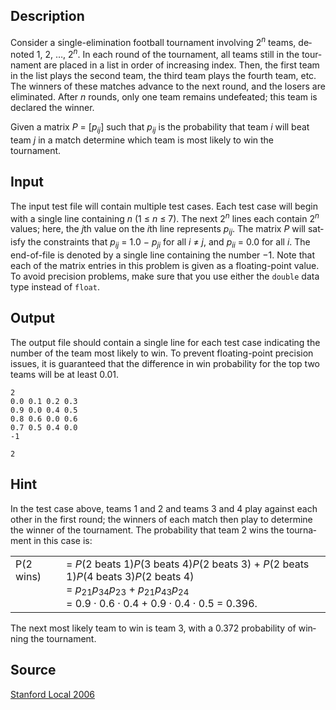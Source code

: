 <h2>Description</h2><span lang="en-us"><p>Consider a single-elimination football tournament involving 2<sup><i>n</i></sup> teams, denoted 1, 2, …, 2<sup><i>n</i></sup>. In each round of the tournament, all teams still in the tournament are placed in a list in order of increasing index. Then, the first team in the list plays the second team, the third team plays the fourth team, etc. The winners of these matches advance to the next round, and the losers are eliminated. After <i>n</i> rounds, only one team remains undefeated; this team is declared the winner.</p><p>Given a matrix <i>P</i> = [<i>p<sub>ij</sub></i>] such that <i>p<sub>ij</sub></i> is the probability that team <i>i</i> will beat team <i>j</i> in a match determine which team is most likely to win the tournament.</p></span><h2>Input</h2><span lang="en-us"><p>The input test file will contain multiple test cases. Each test case will begin with a single line containing <i>n</i> (1 ≤ <i>n</i> ≤ 7). The next 2<sup><i>n</i></sup> lines each contain 2<sup><i>n</i></sup> values; here, the <i>j</i>th value on the <i>i</i>th line represents <i>p<sub>ij</sub></i>. The matrix <i>P</i> will satisfy the constraints that <i>p<sub>ij</sub></i> = 1.0 − <i>p<sub>ji</sub></i> for all <i>i</i> ≠ <i>j</i>, and <i>p<sub>ii</sub></i> = 0.0 for all <i>i</i>. The end-of-file is denoted by a single line containing the number −1. Note that each of the matrix entries in this problem is given as a floating-point value. To avoid precision problems, make sure that you use either the <code>double</code> data type instead of <code>float</code>.</p></span><h2>Output</h2><p>The output file should contain a single line for each test case indicating the number of the team most likely to win. To prevent floating-point precision issues, it is guaranteed that the difference in win probability for the top two teams will be at least 0.01.</p><pre><code class="language-input1">2
0.0 0.1 0.2 0.3
0.9 0.0 0.4 0.5
0.8 0.6 0.0 0.6
0.7 0.5 0.4 0.0
-1</code></pre><pre><code class="language-output1">2</code></pre><h2>Hint</h2><span lang="en-us"><p>In the test case above, teams 1 and 2 and teams 3 and 4 play against each other in the first round; the winners of each match then play to determine the winner of the tournament. The probability that team 2 wins the tournament in this case is:</p><div align="center"><table border="0"><tbody><tr><td valign="top">P(2 wins)&nbsp;</td><td>= <i>P</i>(2 beats 1)<i>P</i>(3 beats 4)<i>P</i>(2 beats 3) + <i>P</i>(2 beats 1)<i>P</i>(4 beats 3)<i>P</i>(2 beats 4)<br>= <i>p</i><sub>21</sub><i>p</i><sub>34</sub><i>p</i><sub>23</sub> + <i>p</i><sub>21</sub><i>p</i><sub>43</sub><i>p</i><sub>24</sub><br>= 0.9 · 0.6 · 0.4 + 0.9 · 0.4 · 0.5 = 0.396.</td></tr></tbody></table></div><p>The next most likely team to win is team 3, with a 0.372 probability of winning the tournament.</p></span><h2>Source</h2><a href="searchproblem?field=source&amp;key=Stanford+Local+2006">Stanford Local 2006</a>